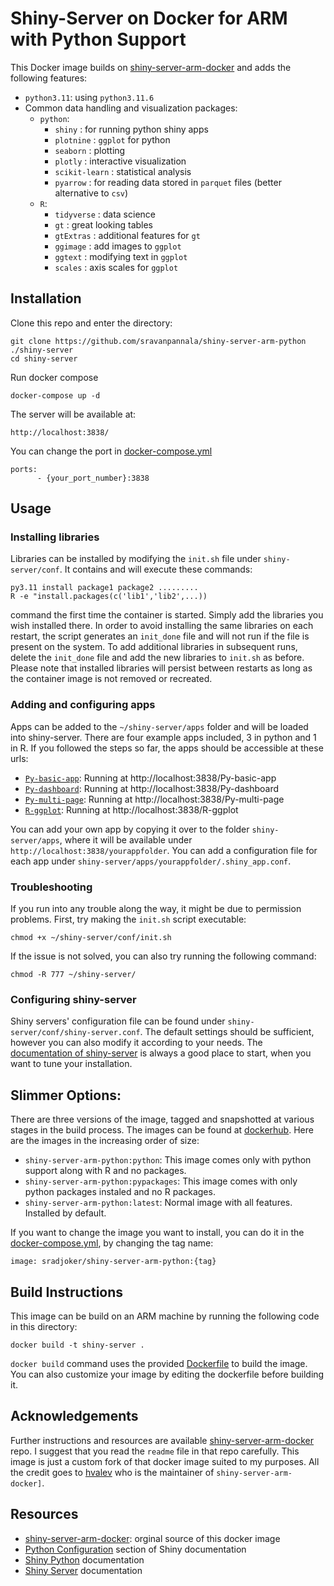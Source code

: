 # Shiny-Server on Docker for ARM with Python Support

This Docker image builds on [shiny-server-arm-docker](https://github.com/hvalev/shiny-server-arm-docker) and adds the following features:
- `python3.11`: using `python3.11.6`
- Common data handling and visualization packages:
    - `python`:
        - `shiny` : for running python shiny apps
        - `plotnine` : `ggplot` for python
        - `seaborn` : plotting
        - `plotly` : interactive visualization
        - `scikit-learn` : statistical analysis
        - `pyarrow` : for reading data stored in `parquet` files (better alternative to `csv`)
    - `R`:
        - `tidyverse` : data science
        - `gt` : great looking tables
        - `gtExtras` : additional features for `gt`
        - `ggimage` : add images to `ggplot`
        - `ggtext` : modifying text in `ggplot`
        - `scales` : axis scales for `ggplot`

## Installation
Clone this repo and enter the directory:
```
git clone https://github.com/sravanpannala/shiny-server-arm-python ./shiny-server
cd shiny-server
```
Run docker compose
```
docker-compose up -d
```
The server will be available at:
```
http://localhost:3838/
```
You can change the port in [docker-compose.yml](./docker-compose.yml)
```
ports:
      - {your_port_number}:3838
```

## Usage
### Installing libraries
Libraries can be installed by modifying the `init.sh` file under `shiny-server/conf`. 
It contains and will execute these commands:
```
py3.11 install package1 package2 .........
R -e "install.packages(c('lib1','lib2',...))
```
command the first time the container is started. 
Simply add the libraries you wish installed there. 
In order to avoid installing the same libraries on each restart, 
the script generates an ```init_done``` file and will not run if the file is present on the system. 
To add additional libraries in subsequent runs, 
delete the `init_done` file and add the new libraries to `init.sh` as before. 
Please note that installed libraries will persist between restarts as long as the container image is not removed or recreated.

### Adding and configuring apps
Apps can be added to the `~/shiny-server/apps` folder and will be loaded into shiny-server. 
There are four example apps included, 3 in python and 1 in R. 
If you followed the steps so far, the apps should be accessible at these urls:
- [`Py-basic-app`](./apps/Py-basic-app/): Running at http://localhost:3838/Py-basic-app
- [`Py-dashboard`](./apps/Py-dashboard/): Running at http://localhost:3838/Py-dashboard
- [`Py-multi-page`](./apps/Py-multi-page/): Running at http://localhost:3838/Py-multi-page
- [`R-ggplot`](./apps/R-ggplot/): Running at http://localhost:3838/R-ggplot

You can add your own app by copying it over to the folder `shiny-server/apps`, 
where it will be available under `http://localhost:3838/yourappfolder`. 
You can add a configuration file for each app under `shiny-server/apps/yourappfolder/.shiny_app.conf`.

### Troubleshooting
If you run into any trouble along the way, it might be due to permission problems. 
First, try making the `init.sh` script executable:
```
chmod +x ~/shiny-server/conf/init.sh
```
If the issue is not solved, you can also try running the following command:
```
chmod -R 777 ~/shiny-server/
```

### Configuring shiny-server
Shiny servers' configuration file can be found under `shiny-server/conf/shiny-server.conf`. 
The default settings should be sufficient, however you can also modify it according to your needs. 
The [documentation of shiny-server](https://rstudio.github.io/shiny-server/os/latest/) 
is always a good place to start, when you want to tune your installation.

## Slimmer Options:
There are three versions of the image, tagged and snapshotted at various stages in the build process. The images can be found at 
[dockerhub](https://hub.docker.com/r/sradjoker/shiny-server-arm-python/tags). Here are the images in the increasing order of size:
- `shiny-server-arm-python:python`: This image comes only with python support along with R and no packages.
- `shiny-server-arm-python:pypackages`: This image comes with only python packages instaled and no R packages. 
- `shiny-server-arm-python:latest`: Normal image with all features. Installed by default.

If you want to change the image you want to install, you can do it in the [docker-compose.yml](./docker-compose.yml), by changing the tag name:
```
image: sradjoker/shiny-server-arm-python:{tag}
```

## Build Instructions
This image can be build on an ARM machine by running the following code in this directory:
```
docker build -t shiny-server .
```
`docker build` command uses the provided [Dockerfile](./Dockerfile) to build the image. 
You can also customize your image by editing the dockerfile before building it.


## Acknowledgements
Further instructions and resources are available [shiny-server-arm-docker](https://github.com/hvalev/shiny-server-arm-docker) repo. 
I suggest that you read the `readme` file in that repo carefully. 
This image is just a custom fork of that docker image suited to my purposes. 
All the credit goes to [hvalev](https://github.com/hvalev) who is the maintainer of `shiny-server-arm-docker]`.

## Resources
- [shiny-server-arm-docker](https://github.com/hvalev/shiny-server-arm-docker): orginal source of this docker image 
- [Python Configuration](https://shiny.posit.co/py/docs/deploy.html#configure-python) section of Shiny documentation
- [Shiny Python](https://shiny.posit.co/py/docs/overview.html) documentation
- [Shiny Server](https://docs.posit.co/shiny-server/) documentation
